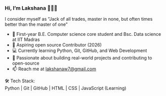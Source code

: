 ### Hi, I’m Lakshana 👩🏻‍💻
I consider myself as "Jack of all trades, master in none, but often times better than the master of one"

- 🌱 First-year B.E. Computer science core student and Bsc. Data science at IIT Madras
- 🔭 Aspiring open source Contributor (2026)  
- 💻 Currently learning Python, Git, GitHub, and Web Development  
- 🚀 Passionate about building real-world projects and contributing to open-source  
- 📫 Reach me at lakshanaw7@gmail.com   

 

🛠 Tech Stack:  
Python | Git | GitHub | HTML | CSS | JavaScript (Learning)

